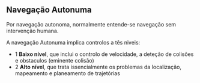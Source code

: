 ## Navegação Autonuma

Por navegação autonoma, normalmente entende-se navegação sem intervenção humana.

A navegação Autonuma implica controlos a tês niveis:
  - 1 __Baixo nível__, que inclui o controlo de velocidade, a deteção de colisões e obstaculos (eminente colisão)
  - 2 __Alto nível__, que trata issencialmente os problemas da localização, mapeamento e planeamento de trajetórias
 
 
